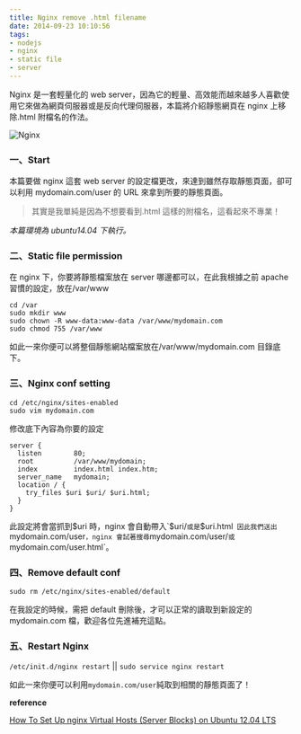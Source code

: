 ```yaml
---
title: Nginx remove .html filename
date: 2014-09-23 10:10:56
tags:
- nodejs
- nginx
- static file
- server
---
```


Nginx 是一套輕量化的 web server，因為它的輕量、高效能而越來越多人喜歡使用它來做為網頁伺服器或是反向代理伺服器，本篇將介紹靜態網頁在 nginx 上移除.html 附檔名的作法。

![Nginx](https://upload.wikimedia.org/wikipedia/commons/c/c5/Nginx_logo.svg)

<!-- more -->

### 一、Start

本篇要做 nginx 這套 web server 的設定檔更改，來達到雖然存取靜態頁面，卻可以利用 mydomain.com/user 的 URL 來拿到所要的靜態頁面。

> 其實是我單純是因為不想要看到.html 這樣的附檔名，這看起來不專業！

_本篇環境為 ubuntu14.04 下執行。_

### 二、Static file permission

在 nginx 下，你要將靜態檔案放在 server 哪邊都可以，在此我根據之前 apache 習慣的設定，放在/var/www

```
cd /var
sudo mkdir www
sudo chown -R www-data:www-data /var/www/mydomain.com
sudo chmod 755 /var/www
```

如此一來你便可以將整個靜態網站檔案放在/var/www/mydomain.com 目錄底下。

### 三、Nginx conf setting

```
cd /etc/nginx/sites-enabled
sudo vim mydomain.com
```

修改底下內容為你要的設定

```
server {
  listen        80;
  root          /var/www/mydomain;
  index         index.html index.htm;
  server_name   mydomain;
  location / {
    try_files $uri $uri/ $uri.html;
  }
}
```

此設定將會當抓到$uri 時，nginx 會自動帶入`$uri/`或是`$uri.html`
因此我們送出`mydomain.com/user`，nginx 會試著搜尋`mydomain.com/user/`或`mydomain.com/user.html`。

### 四、Remove default conf

```
sudo rm /etc/nginx/sites-enabled/default
```

在我設定的時候，需把 default 刪除後，才可以正常的讀取到新設定的 mydomain.com 檔，歡迎各位先進補充這點。

### 五、Restart Nginx

`/etc/init.d/nginx restart` || `sudo service nginx restart`

如此一來你便可以利用`mydomain.com/user`純取到相關的靜態頁面了！

**reference**

[How To Set Up nginx Virtual Hosts (Server Blocks) on Ubuntu 12.04 LTS](https://www.digitalocean.com/community/tutorials/how-to-set-up-nginx-virtual-hosts-server-blocks-on-ubuntu-12-04-lts--3)
